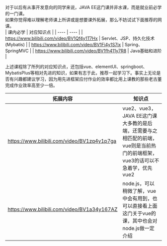 对于以后有从事开发意向的同学来说，JAVA EE这门课并非水课，而是就业前必学的一门课。  
如果你觉得难以理解老师课上所讲或是想要课外拓展，那么不妨试试下面推荐的网课。  
|  课内必学   | 对应知识点  |
|  ----  | ----  |
| https://www.bilibili.com/video/BV1Qf4y1T7Hx | Servlet、JSP、持久化技术(Mybatis) |
| https://www.bilibili.com/video/BV1Fi4y1S7ix | Spring、SpringMVC |
| https://www.bilibili.com/video/BV1fh411y7R8 | Java基础和进阶 |

上述课程除了所列的对应知识点，还包括vue、elementUI、springboot、MybatisPlus等相对先进的知识，如果有志于此，推荐一起学习下。事实上无论是否有兴趣都建议学习，因为用先进框架应付作业的效率都比用上课教的那些老古董完成作业效率高至少一倍。    

|  拓展内容   | 知识点  |
|  ----  | ----  |
| https://www.bilibili.com/video/BV1zq4y1p7ga | vue2、vue3，JAVA EE这门课大多教的是后端，还需要与之相匹配的前端，vue则是当前热门的前端框架，vue3的话可以不急着学，优先vue2 |
| https://www.bilibili.com/video/BV1a34y167AZ | node.js，可以稍微了解，vue中会有用到，也可以直接看上面这门关于vue的课，其中也会对node.js做一定介绍 |

